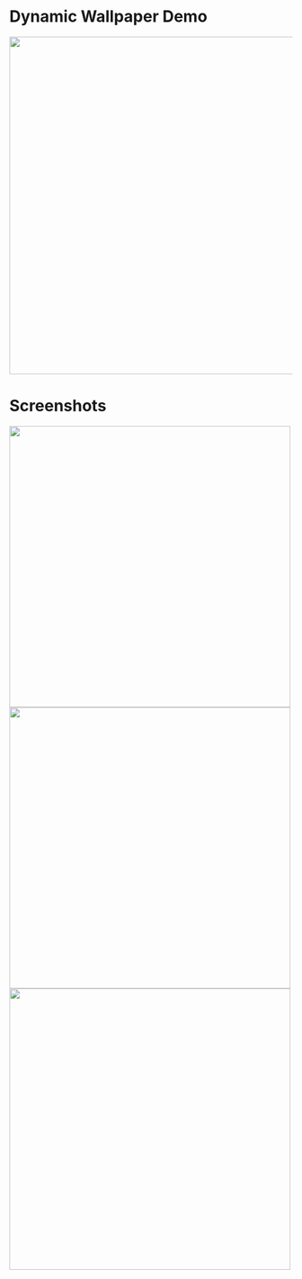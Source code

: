 

<h1> Dynamic Wallpaper Demo</h1> 
<img src="https://github.com/nilavanraj/DynamicWallpaper/blob/master/demo/dynamicwallpaper.gif" height="600" />
<h1> Screenshots</h1>  
<p float="left">
<img src="https://user-images.githubusercontent.com/58332892/206249773-79348f40-81c9-4f1b-b12f-d698d6c37385.png" height="500" />
<img src="https://user-images.githubusercontent.com/58332892/206250029-8f792f37-3ae3-4295-81bf-269bbb84b483.png" height="500" />
<img src="https://user-images.githubusercontent.com/58332892/206252256-418b30e7-a58a-44d1-8405-e89f1ba2f3d9.png" height="500" />


</p>
